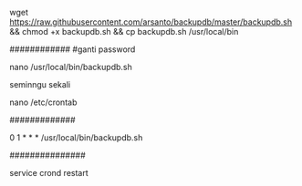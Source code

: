 
wget https://raw.githubusercontent.com/arsanto/backupdb/master/backupdb.sh && chmod +x backupdb.sh && cp backupdb.sh /usr/local/bin

############
#ganti password 

nano  /usr/local/bin/backupdb.sh

seminngu sekali 

nano /etc/crontab

#############


0 1 * * * /usr/local/bin/backupdb.sh


###############




service crond restart
